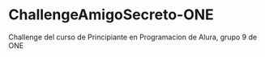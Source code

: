 # ChallengeAmigoSecreto-ONE
Challenge del curso de Principiante en Programacion de Alura, grupo 9 de ONE
